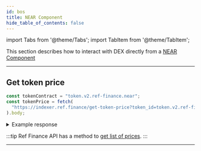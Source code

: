 ```yaml
---
id: bos
title: NEAR Component
hide_table_of_contents: false
---
```


import Tabs from '@theme/Tabs';
import TabItem from '@theme/TabItem';

This section describes how to interact with DEX directly from a [NEAR Component](../../../bos/components.md)

---

## Get token price

<Tabs>

<TabItem value="Ref Finance API" label="Ref Finance API">

```js
const tokenContract = "token.v2.ref-finance.near";
const tokenPrice = fetch(
  "https://indexer.ref.finance/get-token-price?token_id=token.v2.ref-finance.near"
).body;
```

<details>
<summary>Example response</summary>
<p>

```json
{
  "token_contract_id": "token.v2.ref-finance.near",
  "price": "0.05732698"
}
```

</p>
</details>

:::tip
Ref Finance API has a method to [get list of prices](https://indexer.ref.finance/list-token-price).
:::

</TabItem>

</Tabs>

---

